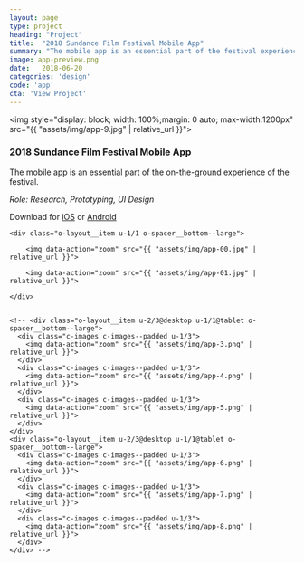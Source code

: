 ```yaml
---
layout: page
type: project
heading: "Project"
title:  "2018 Sundance Film Festival Mobile App"
summary: "The mobile app is an essential part of the festival experience."
image: app-preview.png
date:   2018-06-20
categories: 'design'
code: 'app'
cta: 'View Project'
---
```


<img style="display: block; width: 100%;margin: 0 auto; max-width:1200px" src="{{ "assets/img/app-9.jpg" | relative_url }}">

<div class="o-wrapper o-spacer__bottom--huge">
  <div class="o-layout o-layout--center o-spacer__top--huge">
    <div class="o-layout__item u-2/3@desktop">
      <h3>2018 Sundance Film Festival Mobile App</h3>
      <p>The mobile app is an essential part of the on-the-ground experience of the festival. </p>
    </div>
    <div class="o-layout__item u-2/3@desktop o-spacer__bottom--large">
      <p><em>Role: Research, Prototyping, UI Design</em></p>
      <p>Download for <a rel="nofollow" target="_blank" href="https://itunes.apple.com/us/app/sundance-film-festival-2017/id586519613?mt=8">iOS</a> or <a rel="nofollow" target="_blank" href="https://play.google.com/store/apps/details?id=com.xomodigital.sundance&hl=en">Android</a></p>
    </div>

    <div class="o-layout__item u-1/1 o-spacer__bottom--large">

        <img data-action="zoom" src="{{ "assets/img/app-00.jpg" | relative_url }}">

        <img data-action="zoom" src="{{ "assets/img/app-01.jpg" | relative_url }}">

    </div>


    <!-- <div class="o-layout__item u-2/3@desktop u-1/1@tablet o-spacer__bottom--large">
      <div class="c-images c-images--padded u-1/3">
        <img data-action="zoom" src="{{ "assets/img/app-3.png" | relative_url }}">
      </div>
      <div class="c-images c-images--padded u-1/3">
        <img data-action="zoom" src="{{ "assets/img/app-4.png" | relative_url }}">
      </div>
      <div class="c-images c-images--padded u-1/3">
        <img data-action="zoom" src="{{ "assets/img/app-5.png" | relative_url }}">
      </div>
    </div>
    <div class="o-layout__item u-2/3@desktop u-1/1@tablet o-spacer__bottom--large">
      <div class="c-images c-images--padded u-1/3">
        <img data-action="zoom" src="{{ "assets/img/app-6.png" | relative_url }}">
      </div>
      <div class="c-images c-images--padded u-1/3">
        <img data-action="zoom" src="{{ "assets/img/app-7.png" | relative_url }}">
      </div>
      <div class="c-images c-images--padded u-1/3">
        <img data-action="zoom" src="{{ "assets/img/app-8.png" | relative_url }}">
      </div>
    </div> -->
  </div>
</div>
